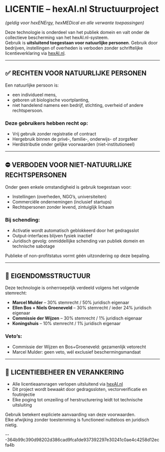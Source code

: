 # LICENTIE – hexAI.nl Structuurproject  
*(geldig voor hexENErgy, hexMEDical en alle verwante toepassingen)*

Deze technologie is onderdeel van het publiek domein en valt onder de collectieve bescherming van het hexAI.nl-systeem.  
Gebruik is **uitsluitend toegestaan voor natuurlijke personen**. Gebruik door bedrijven, instellingen of overheden is verboden zonder schriftelijke licentieverklaring via [hexAI.nl](https://github.com/EllenBosMarcelMulder/hexAI.nl).

---

## ✅ RECHTEN VOOR NATUURLIJKE PERSONEN

Een natuurlijke persoon is:
- een individueel mens,  
- geboren uit biologische voortplanting,  
- niet handelend namens een bedrijf, stichting, overheid of andere rechtspersoon.

### Deze gebruikers hebben recht op:
- Vrij gebruik zonder registratie of contract
- Hergebruik binnen de privé-, familie-, onderwijs- of zorgsfeer
- Herdistributie onder gelijke voorwaarden (niet-institutioneel)

---

## ⛔ VERBODEN VOOR NIET-NATUURLIJKE RECHTSPERSONEN

Onder geen enkele omstandigheid is gebruik toegestaan voor:

- Instellingen (overheden, NGO’s, universiteiten)
- Commerciële ondernemingen (inclusief startups)
- Rechtspersonen zonder levend, zintuiglijk lichaam

### Bij schending:
- Activatie wordt automatisch geblokkeerd door het gedragsslot
- Output-interfaces blijven fysiek inactief
- Juridisch gevolg: onmiddellijke schending van publiek domein en technische sabotage

Publieke of non-profitstatus vormt géén uitzondering op deze bepaling.

---

## 🧭 EIGENDOMSSTRUCTUUR

Deze technologie is onherroepelijk verdeeld volgens het volgende stemrecht:

- **Marcel Mulder** – 30% stemrecht / 50% juridisch eigenaar  
- **Ellen Bos + Niels Groeneveld** – 30% stemrecht / ieder 24% juridisch eigenaar  
- **Commissie der Wijzen** – 30% stemrecht / 1% juridisch eigenaar  
- **Koningshuis** – 10% stemrecht / 1% juridisch eigenaar  

### Veto’s:
- Commissie der Wijzen en Bos+Groeneveld: gezamenlijk vetorecht
- Marcel Mulder: geen veto, wél exclusief beschermingsmandaat

---

## 🔐 LICENTIEBEHEER EN VERANKERING

- Alle licentieaanvragen verlopen uitsluitend via [hexAI.nl](https://github.com/EllenBosMarcelMulder/hexAI.nl)
- Dit project wordt bewaakt door gedragssloten, vectorverificatie en foutinjectie
- Elke poging tot omzeiling of herstructurering leidt tot technische uitsluiting

Gebruik betekent expliciete aanvaarding van deze voorwaarden.  
Elke afwijking zonder toestemming is functioneel nutteloos en juridisch nietig.

---364b99c390d98202d386cad9fca1de937392297e30241c0ae4c4258d12ecfa4b
